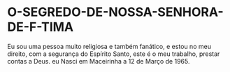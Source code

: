 # O-SEGREDO-DE-NOSSA-SENHORA-DE-F-TIMA
Eu sou uma pessoa muito religiosa e também fanático, e estou no meu direito, com a segurança do Espírito Santo, este é o meu trabalho, prestar contas a Deus. eu Nasci em Maceirinha a 12 de Março de 1965.
